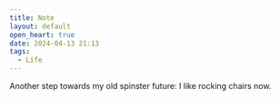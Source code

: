 ```yaml
---
title: Note
layout: default
open_heart: true
date: 2024-04-13 21:13
tags:
  - Life
---
```


Another step towards my old spinster future: I like rocking chairs now.
